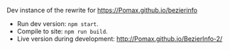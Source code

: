Dev instance of the rewrite for https://Pomax.github.io/bezierinfo

- Run dev version: `npm start`.
- Compile to site: `npm run build`.
- Live version during development: http://Pomax.github.io/BezierInfo-2/
